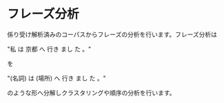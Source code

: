 # フレーズ分析

係り受け解析済みのコーパスからフレーズの分析を行います。フレーズ分析は

"私 は 京都 へ 行き まし た 。"

を

"(名詞) は (場所) へ 行き まし た 。"

のような形へ分解しクラスタリングや順序の分析を行います。
